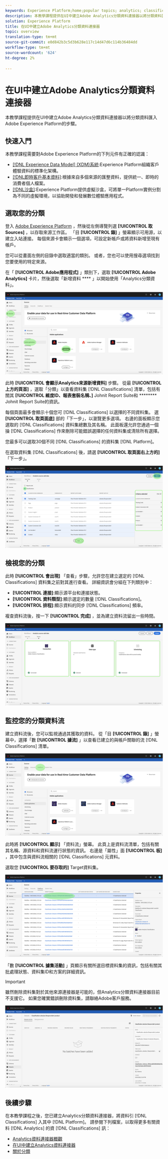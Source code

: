 ```yaml
---
keywords: Experience Platform;home;popular topics; analytics; classifications
description: 本教學課程提供在UI中建立Adobe Analytics分類資料連接器以將分類資料匯入Adobe Experience Platform的步驟。
solution: Experience Platform
title: 在UI中建立Adobe Analytics分類資料連接器
topic: overview
translation-type: tm+mt
source-git-commit: e0d842b3c5d3b628e117c14d47d6c114b36484dd
workflow-type: tm+mt
source-wordcount: '624'
ht-degree: 2%

---
```



# 在UI中建立Adobe Analytics分類資料連接器

本教學課程提供在UI中建立Adobe Analytics分類資料連接器以將分類資料匯入Adobe Experience Platform的步驟。

## 快速入門

本教學課程需要對Adobe Experience Platform的下列元件有正確的認識：

* [[!DNL Experience Data Model] (XDM)系統](../../../../../xdm/home.md):Experience Platform組織客戶體驗資料的標準化架構。
* [[!DNL即時客戶基本資料]](../../../../../profile/home.md):根據來自多個來源的匯整資料，提供統一、即時的消費者個人檔案。
* [[!DNL沙盒]](../../../../../sandboxes/home.md):Experience Platform提供虛擬沙盒，可將單一Platform實例分割為不同的虛擬環境，以協助開發和發展數位體驗應用程式。

## 選取您的分類

登入 [Adobe Experience Platform](https://platform.adobe.com) ，然後從左側導覽列選 **[!UICONTROL 取Sources]** ，以存取來源工作區。 「目 **[!UICONTROL 錄]** 」螢幕顯示可用源，以建立入站連接。 每個來源卡會顯示一個選項，可設定新帳戶或將資料新增至現有帳戶。

您可以從畫面左側的目錄中選取適當的類別。 或者，您也可以使用搜尋選項找到您要使用的特定來源。

在「 **[!UICONTROL Adobe應用程式]** 」類別下，選取 **[!UICONTROL Adobe Analytics]** 卡片，然後選取「新增資料 **** 」以開始使用「Analytics分類資料」。

![](../../../../images/tutorials/create/classifications/catalog.png)

此時 **[!UICONTROL 會顯示Analytics來源新增資料]** 步驟。 從最 **[!UICONTROL 上方的頁首]** ，選取「分類」以查看資料集 [!DNL Classifications] 清單，包括有關其 **[!UICONTROL 維度ID、報表套裝名稱、]** Johnit Report Suite和 ******** Johnit Report Suite的資訊。

每個頁面最多會顯示十個您可 [!DNL Classifications] 以選擇的不同資料集。 選 **[!UICONTROL 取頁面底]** 部的「下一步」，以瀏覽更多選項。 右邊的面板顯示您選取的 [!DNL Classifications] 資料集總數及其名稱。 此面板還允許您通過一個操 [!DNL Classifications] 作來刪除可能錯誤選擇的任何資料集或清除所有選擇。

您最多可以選取30個不同 [!DNL Classifications] 的資料集 [!DNL Platform]。

在選取資料集 [!DNL Classifications] 後，請選 **[!UICONTROL 取頁面右上方的]** 「下一步」。

![](../../../../images/tutorials/create/classifications/add-data.png)

## 檢視您的分類

此時 **[!UICONTROL 會出現]** 「查看」步驟，允許您在建立選定的 [!DNL Classifications] 資料集之前對其進行查看。 詳細資訊會分組在下列類別中：

* **[!UICONTROL 連接]**:顯示源平台和連接狀態。
* **[!UICONTROL 資料類型]**:顯示選定的數量 [!DNL Classifications]。
* **[!UICONTROL 排程]**:顯示資料的同步 [!DNL Classifications] 頻率。

複查資料流後，按一下 **[!UICONTROL 完成]** ，並為建立資料流留出一些時間。

![](../../../../images/tutorials/create/classifications/review.png)

## 監控您的分類資料流

建立資料流後，您可以監視通過其獲取的資料。 從「目 **[!UICONTROL 錄]** 」螢幕中，選擇「數 **[!UICONTROL 據流]** 」以查看已建立的與帳戶關聯的流 [!DNL Classifications] 清單。

![](../../../../images/tutorials/create/classifications/dataflows.png)

此時將 **[!UICONTROL 顯示]** 「資料流」螢幕。 此頁上是資料流清單，包括有關其名稱、源資料和資料流運行狀態的資訊。 右邊是「屬性」面 **[!UICONTROL 板]** ，其中包含與資料流相關的 [!DNL Classifications] 元資料。

選取您 **[!UICONTROL 要存取的]** Target資料集。

![](../../../../images/tutorials/create/classifications/list-of-dataflows.png)

「數 **[!UICONTROL 據集活動]** 」頁顯示有關所選目標資料集的資訊，包括有關其批處理狀態、資料集ID和方案的詳細資訊。

>[!IMPORTANT]
>雖然刪除資料集對於其他來源連接器是可能的，但Analytics分類資料連接器目前不支援它。 如果您確實錯誤刪除資料集，請聯絡Adobe客戶服務。

![](../../../../images/tutorials/create/classifications/dataset.png)


## 後續步驟

在本教學課程之後，您已建立Analytics分類資料連接器，將資料引 [!DNL Classifications] 入其中 [!DNL Platform]。 請參閱下列檔案，以取得更多有關資料 [!DNL Analytics] 的資 [!DNL Classifications] 訊：

* [Analytics資料連接器概觀](../../../../connectors/adobe-applications/analytics.md)
* [在UI中建立Analytics資料連接器](./analytics.md)
* [關於分類](https://docs.adobe.com/content/help/zh-Hant/analytics/components/classifications/c-classifications.html#)